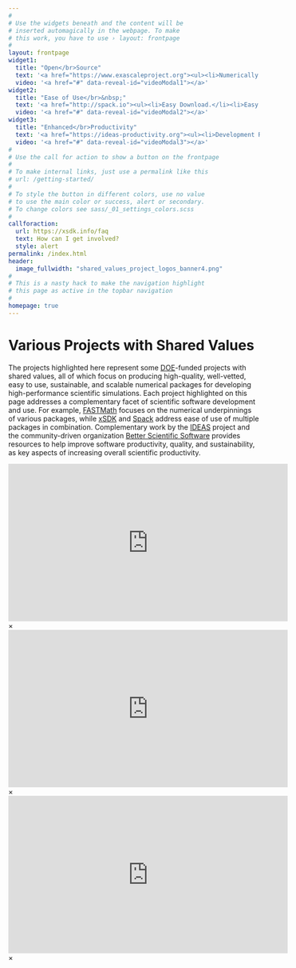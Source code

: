 ```yaml
---
#
# Use the widgets beneath and the content will be
# inserted automagically in the webpage. To make
# this work, you have to use › layout: frontpage
#
layout: frontpage
widget1:
  title: "Open</br>Source"
  text: '<a href="https://www.exascaleproject.org"><ul><li>Numerically Rigorous.</li><li>Community Adopted.</li><li>Extremely Scalable.</li><li>Performance Portable.</li></ul></a>'
  video: '<a href="#" data-reveal-id="videoModal1"></a>'
widget2:
  title: "Ease of Use</br>&nbsp;"
  text: '<a href="http://spack.io"><ul><li>Easy Download.</li><li>Easy Configure & Install.</li><li>Easy Dependencies.</li><li>Easy Update.</li></ul></a>'
  video: '<a href="#" data-reveal-id="videoModal2"></a>'
widget3:
  title: "Enhanced</br>Productivity"
  text: '<a href="https://ideas-productivity.org"><ul><li>Development Resources.</li><li>Shared Know-How.</li><li>Common Tools.</li><li>Training.</li></ul></a>'
  video: '<a href="#" data-reveal-id="videoModal3"></a>'
#
# Use the call for action to show a button on the frontpage
#
# To make internal links, just use a permalink like this
# url: /getting-started/
#
# To style the button in different colors, use no value
# to use the main color or success, alert or secondary.
# To change colors see sass/_01_settings_colors.scss
#
callforaction:
  url: https://xsdk.info/faq
  text: How can I get involved?
  style: alert
permalink: /index.html
header:
  image_fullwidth: "shared_values_project_logos_banner4.png"
#
# This is a nasty hack to make the navigation highlight
# this page as active in the topbar navigation
#
homepage: true
---
```


# Various Projects with Shared Values

The projects highlighted here represent some [DOE](https://science.energy.gov)-funded 
projects with shared values, all of which focus on producing high-quality, well-vetted,
easy to use, sustainable, and scalable numerical packages for developing high-performance scientific simulations.
Each project highlighted on this page addresses a complementary facet of scientific software development and use.
For example, [FASTMath](https://fastmath-scidac.llnl.gov) focuses on the numerical underpinnings
of various packages, while [xSDK](https://xsdk.info) and [Spack](https://spack.io) address ease of use of multiple packages in combination.  Complementary work by the [IDEAS](https://ideas-productivity.org) project and the community-driven organization [Better Scientific Software](https://bssw.io) provides resources to help improve software productivity, quality, and sustainability, as key aspects of increasing overall scientific productivity.  

[//]: # (The stuff below is defining div elements that match the video links above)
[//]: # (Because div elements themselves don't render, this stuff produces no output)
[//]: # (but does provide the target for the video links)

<div id="videoModal1" class="reveal-modal large" data-reveal="">
  <div class="flex-video widescreen vimeo" style="display: block;">
    <iframe width="560" height="315" src="https://www.youtube.com/embed/LBfxK59byxU?start=19" frameborder="0" allow="autoplay; encrypted-media" allowfullscreen></iframe>
  </div>
  <a class="close-reveal-modal">&#215;</a>
</div>
<div id="videoModal2" class="reveal-modal large" data-reveal="">
  <div class="flex-video widescreen vimeo" style="display: block;">
    <iframe width="560" height="315" src="https://www.youtube.com/embed/AgELh5xW-lQ?start=24" frameborder="0" allow="autoplay; encrypted-media" allowfullscreen></iframe>
  </div>
  <a class="close-reveal-modal">&#215;</a>
</div>

<div id="videoModal3" class="reveal-modal large" data-reveal="">
  <div class="flex-video widescreen vimeo" style="display: block;">
    <iframe width="560" height="315" src="https://www.youtube.com/embed/5waBynVgxuc" frameborder="0" allow="autoplay; encrypted-media" allowfullscreen></iframe>
  </div>
  <a class="close-reveal-modal">&#215;</a>
</div>
